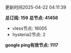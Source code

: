 更新时间2025-04-22 04:11:39

**总订阅: 159**
**总节点: 41456**
- vless节点: 16005
- hysteria2节点: 2

**google ping有效节点: 1117**
